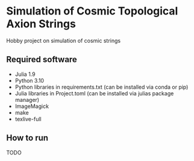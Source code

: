 # Simulation of Cosmic Topological Axion Strings
Hobby project on simulation of cosmic strings

## Required software
* Julia 1.9
* Python 3.10
* Python libraries in requirements.txt (can be installed via conda or pip)
* Julia libraries in Project.toml (can be installed via julias package manager)
* ImageMagick
* make
* texlive-full

## How to run
TODO
